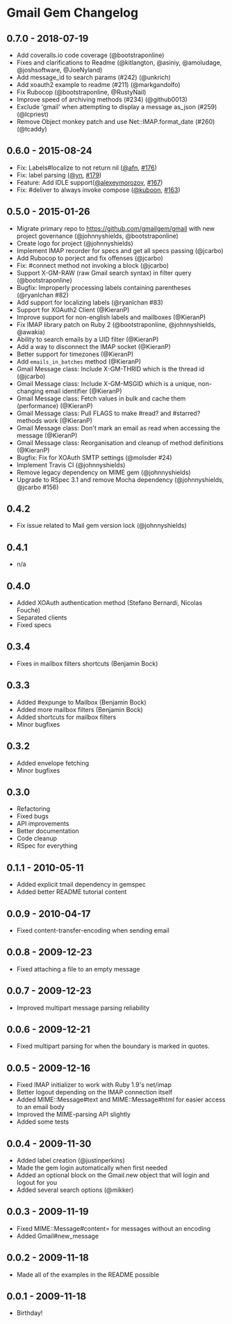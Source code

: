 # Gmail Gem Changelog

## 0.7.0 - 2018-07-19

* Add coveralls.io code coverage (@bootstraponline)
* Fixes and clarifications to Readme (@kitlangton, @asiniy, @amoludage, @joshsoftware, @JoeNyland)
* Add message_id to search params (#242) (@unkrich)
* Add xoauth2 example to readme (#211) (@markgandolfo)
* Fix Rubocop (@bootstraponline, @RustyNail)
* Improve speed of archiving methods (#234) (@github0013)
* Exclude 'gmail' when attempting to display a message as_json (#259) (@lcpriest)
* Remove Object monkey patch and use Net::IMAP.format_date (#260) (@tcaddy)

## 0.6.0 - 2015-08-24

* Fix: Labels#localize to not return nil ([@afn](https://github.com/@afn), [#176](https://github.com/gmailgem/gmail/pull/176))
* Fix: label parsing ([@yn](https://github.com/@yn), [#179](https://github.com/gmailgem/gmail/pull/179))
* Feature: Add IDLE support([@alexeymorozov](https://github.com/@alexeymorozov), [#167](https://github.com/gmailgem/gmail/pull/167))
* Fix: #deliver to always invoke compose ([@kuboon](https://github.com/@kuboon), [#163](https://github.com/gmailgem/gmail/pull/163))

## 0.5.0 - 2015-01-26

* Migrate primary repo to https://github.com/gmailgem/gmail with new project governance (@johnnyshields, @bootstraponline)
* Create logo for project (@johnnyshields)
* Implement IMAP recorder for specs and get all specs passing (@jcarbo)
* Add Rubocop to porject and fix offenses (@jcarbo)
* Fix: #connect method not invoking a block (@jcarbo)
* Support X-GM-RAW (raw Gmail search syntax) in filter query (@bootstraponline)
* Bugfix: Improperly processing labels containing parentheses (@ryanlchan #82)
* Add support for localizing labels (@ryanlchan #83)
* Support for XOAuth2 Client (@KieranP)
* Improve support for non-english labels and mailboxes (@KieranP)
* Fix IMAP library patch on Ruby 2 (@bootstraponline, @johnnyshields,  @awakia)
* Ability to search emails by a UID filter (@KieranP)
* Add a way to disconnect the IMAP socket (@KieranP)
* Better support for timezones (@KieranP)
* Add `emails_in_batches` method (@KieranP)
* Gmail Message class: Include X-GM-THRID which is the thread id (@jcarbo)
* Gmail Message class: Include X-GM-MSGID which is a unique, non-changing email identifier (@KieranP)
* Gmail Message class: Fetch values in bulk and cache them (performance) (@KieranP)
* Gmail Message class: Pull FLAGS to make #read? and #starred? methods work (@KieranP)
* Gmail Message class: Don't mark an email as read when accessing the message (@KieranP)
* Gmail Message class: Reorganisation and cleanup of method definitions (@KieranP)
* Bugfix: Fix for XOAuth SMTP settings (@molsder #24)
* Implement Travis CI (@johnnyshields)
* Remove legacy dependency on MIME gem (@johnnyshields)
* Upgrade to RSpec 3.1 and remove Mocha dependency (@johnnyshields, @jcarbo #156)


## 0.4.2

* Fix issue related to Mail gem version lock (@johnnyshields)


## 0.4.1

* n/a


## 0.4.0

* Added XOAuth authentication method (Stefano Bernardi, Nicolas Fouché)
* Separated clients
* Fixed specs


## 0.3.4

* Fixes in mailbox filters shortcuts (Benjamin Bock)


## 0.3.3

* Added #expunge to Mailbox (Benjamin Bock)
* Added more mailbox filters (Benjamin Bock)
* Added shortcuts for mailbox filters
* Minor bugfixes


## 0.3.2

* Added envelope fetching
* Minor bugfixes


## 0.3.0

* Refactoring
* Fixed bugs
* API improvements
* Better documentation
* Code cleanup
* RSpec for everything


## 0.1.1 - 2010-05-11

* Added explicit tmail dependency in gemspec
* Added better README tutorial content


## 0.0.9 - 2010-04-17

* Fixed content-transfer-encoding when sending email


## 0.0.8 - 2009-12-23

* Fixed attaching a file to an empty message


## 0.0.7 - 2009-12-23

* Improved multipart message parsing reliability


## 0.0.6 - 2009-12-21

* Fixed multipart parsing for when the boundary is marked in quotes.


## 0.0.5 - 2009-12-16

* Fixed IMAP initializer to work with Ruby 1.9's net/imap
* Better logout depending on the IMAP connection itself
* Added MIME::Message#text and MIME::Message#html for easier access to an email body
* Improved the MIME-parsing API slightly
* Added some tests


## 0.0.4 - 2009-11-30

* Added label creation (@justinperkins)
* Made the gem login automatically when first needed
* Added an optional block on the Gmail.new object that will login and logout for you
* Added several search options (@mikker)


## 0.0.3 - 2009-11-19

* Fixed MIME::Message#content= for messages without an encoding
* Added Gmail#new_message


## 0.0.2 - 2009-11-18

* Made all of the examples in the README possible


## 0.0.1 - 2009-11-18

* Birthday!
